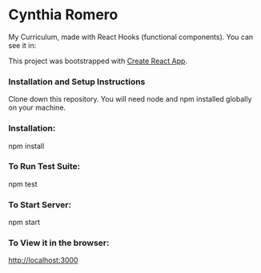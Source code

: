 # Cynthia Romero

My Curriculum, made with React Hooks (functional components).
You can see it in:

This project was bootstrapped with [Create React App](https://github.com/facebook/create-react-app).

### Installation and Setup Instructions

Clone down this repository. You will need node and npm installed globally on your machine.

### Installation:

npm install

### To Run Test Suite:

npm test

### To Start Server:

npm start

### To View it in the browser:

[http://localhost:3000](http://localhost:3000)

